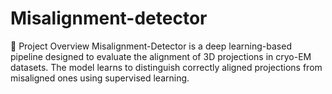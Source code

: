# Misalignment-detector
📌 Project Overview
Misalignment-Detector is a deep learning-based pipeline designed to evaluate the alignment of 3D projections in cryo-EM datasets. The model learns to distinguish correctly aligned projections from misaligned ones using supervised learning.

